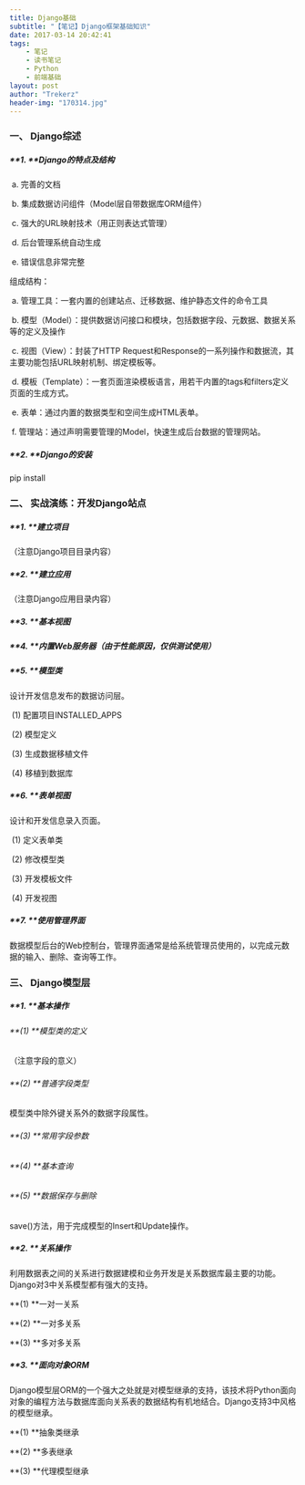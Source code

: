 ```yaml
---
title: Django基础
subtitle: "【笔记】Django框架基础知识"
date: 2017-03-14 20:42:41
tags: 
	- 笔记
	- 读书笔记
	- Python
	- 前端基础
layout: post
author: "Trekerz"
header-img: "170314.jpg"
---
```




### **一、  Django综述**

##### **1.    **Django的特点及结构

​	a.    完善的文档

​	b.    集成数据访问组件（Model层自带数据库ORM组件）

​	c.    强大的URL映射技术（用正则表达式管理）

​	d.    后台管理系统自动生成

​	e.    错误信息非常完整

组成结构：

​	a.    管理工具：一套内置的创建站点、迁移数据、维护静态文件的命令工具

​	b.    模型（Model）：提供数据访问接口和模块，包括数据字段、元数据、数据关系等的定义及操作

​	c.    视图（View）：封装了HTTP Request和Response的一系列操作和数据流，其主要功能包括URL映射机制、绑定模板等。

​	d.    模板（Template）：一套页面渲染模板语言，用若干内置的tags和filters定义页面的生成方式。

​	e.    表单：通过内置的数据类型和空间生成HTML表单。

​	f.     管理站：通过声明需要管理的Model，快速生成后台数据的管理网站。

##### **2.    **Django的安装

pip install

### **二、  实战演练：开发Django站点**

##### **1.    **建立项目

（注意Django项目目录内容）

##### **2.    **建立应用

（注意Django应用目录内容）

##### **3.    **基本视图

##### **4.    **内置Web服务器（由于性能原因，仅供测试使用）

##### **5.    **模型类

设计开发信息发布的数据访问层。

​	(1)  配置项目INSTALLED_APPS

​	(2)  模型定义

​	(3)  生成数据移植文件

​	(4)  移植到数据库

##### **6.    **表单视图

设计和开发信息录入页面。

​	(1)  定义表单类

​	(2)  修改模型类

​	(3)  开发模板文件

​	(4)  开发视图

##### **7.    **使用管理界面

数据模型后台的Web控制台，管理界面通常是给系统管理员使用的，以完成元数据的输入、删除、查询等工作。

### **三、  Django模型层**

##### **1.    **基本操作

###### **(1)  **模型类的定义

（注意字段的意义）

###### **(2)  **普通字段类型

模型类中除外键关系外的数据字段属性。

###### **(3)  **常用字段参数

###### **(4)  **基本查询

###### **(5)  **数据保存与删除

save()方法，用于完成模型的Insert和Update操作。

##### **2.    **关系操作

​        利用数据表之间的关系进行数据建模和业务开发是关系数据库最主要的功能。Django对3中关系模型都有强大的支持。

**(1)  **一对一关系

**(2)  **一对多关系

**(3)  **多对多关系

##### **3.    **面向对象ORM

​        Django模型层ORM的一个强大之处就是对模型继承的支持，该技术将Python面向对象的编程方法与数据库面向关系表的数据结构有机地结合。Django支持3中风格的模型继承。

**(1)  **抽象类继承

**(2)  **多表继承

**(3)  **代理模型继承

<br/>

<br/>